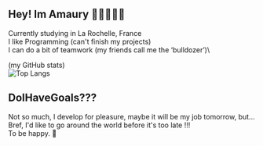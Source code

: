 ## Hey! Im Amaury 👋🏻👨🏻‍🎓
Currently studying in La Rochelle, France\
I like Programming (can't finish my projects)\
I can do a bit of teamwork (my friends call me the ‘bulldozer’)\

(my GitHub stats)\
![Top Langs](https://github-readme-stats.vercel.app/api/top-langs/?username=AmauRizz&layout=compact)

## DoIHaveGoals???
Not so much, I develop for pleasure, maybe it will be my job tomorrow, but... Bref, I'd like to go around the world before it's too late !!!\
To be happy. 💙
